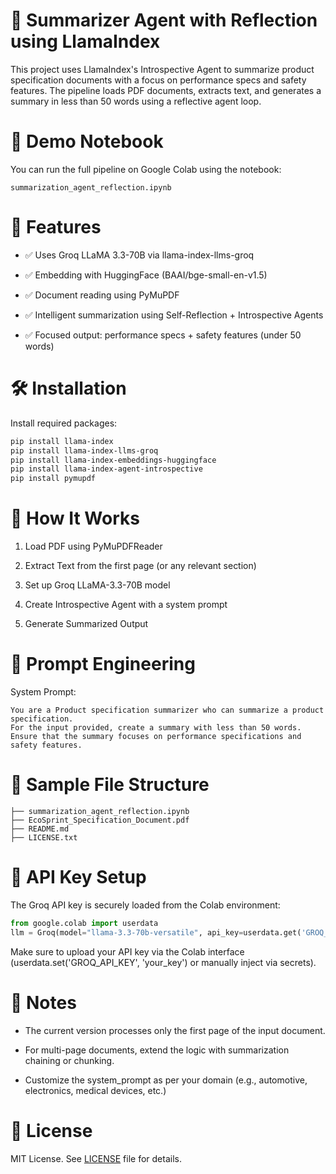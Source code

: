 # 🧠 Summarizer Agent with Reflection using LlamaIndex
This project uses LlamaIndex's Introspective Agent to summarize product specification documents with a focus on performance specs and safety features. The pipeline loads PDF documents, extracts text, and generates a summary in less than 50 words using a reflective agent loop.

# 🚀 Demo Notebook
You can run the full pipeline on Google Colab using the notebook:

`summarization_agent_reflection.ipynb`

# 🔧 Features
- ✅ Uses Groq LLaMA 3.3-70B via llama-index-llms-groq

- ✅ Embedding with HuggingFace (BAAI/bge-small-en-v1.5)

- ✅ Document reading using PyMuPDF

- ✅ Intelligent summarization using Self-Reflection + Introspective Agents

- ✅ Focused output: performance specs + safety features (under 50 words)

# 🛠️ Installation
Install required packages:

```bash
pip install llama-index
pip install llama-index-llms-groq
pip install llama-index-embeddings-huggingface
pip install llama-index-agent-introspective
pip install pymupdf
```

# 🧪 How It Works
1. Load PDF using PyMuPDFReader

2. Extract Text from the first page (or any relevant section)

3. Set up Groq LLaMA-3.3-70B model

4. Create Introspective Agent with a system prompt

5. Generate Summarized Output

# 🧠 Prompt Engineering
System Prompt:

```text
You are a Product specification summarizer who can summarize a product specification.
For the input provided, create a summary with less than 50 words.
Ensure that the summary focuses on performance specifications and safety features.
```

# 📂 Sample File Structure
```text
├── summarization_agent_reflection.ipynb
├── EcoSprint_Specification_Document.pdf
├── README.md
├── LICENSE.txt
```

# 🔐 API Key Setup
The Groq API key is securely loaded from the Colab environment:

```python
from google.colab import userdata
llm = Groq(model="llama-3.3-70b-versatile", api_key=userdata.get('GROQ_API_KEY'))
```

Make sure to upload your API key via the Colab interface (userdata.set('GROQ_API_KEY', 'your_key') or manually inject via secrets).


# 📌 Notes
- The current version processes only the first page of the input document.

- For multi-page documents, extend the logic with summarization chaining or chunking.

- Customize the system_prompt as per your domain (e.g., automotive, electronics, medical devices, etc.)

# 📜 License
MIT License. See [LICENSE](LICENSE.txt) file for details.
